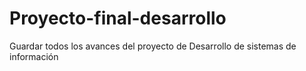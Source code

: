 # Proyecto-final-desarrollo
Guardar todos los avances del proyecto de Desarrollo de sistemas de información
